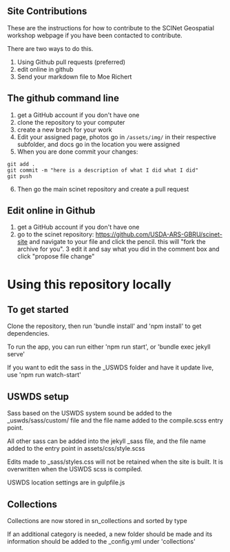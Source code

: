 ## Site Contributions

These are the instructions for how to contribute to the SCINet Geospatial workshop webpage if you have been contacted to contribute.

There are two ways to do this.

1. Using Github pull requests (preferred)
2. edit online in github
2. Send your markdown file to Moe Richert

## The github command line

1. get a GitHub account if you don't have one
2. clone the repository to your computer
3. create a new brach for your work
4. Edit your assigned page, photos go in `/assets/img/` in their respective subfolder, and docs go in the location you were assigned
5. When you are done commit your changes:

  ```
  git add .
  git commit -m "here is a description of what I did what I did"
  git push
  ```

6. Then go the main scinet repository and create a pull request

## Edit online in Github
1. get a GitHub account if you don't have one
2. go to the scinet repository: https://github.com/USDA-ARS-GBRU/scinet-site and navigate to your file and click the pencil. this will "fork the archive for you".
3 edit it and say what you did in the comment box and click "propose file change"


# Using this repository locally

## To get started

Clone the repository, then run 'bundle install' and 'npm install' to get dependencies.

To run the app, you can run either 'npm run start', or 'bundle exec jekyll serve'

If you want to edit the sass in the _USWDS folder and have it update live, use 'npm run watch-start'

## USWDS setup

Sass based on the USWDS system sound be added to the _uswds/sass/custom/ file and the file name added to the compile.scss entry point.

All other sass can be added into the jekyll _sass file, and the file name added to the entry point in assets/css/style.scss

Edits made to _sass/styles.css will not be retained when the site is built.  It is overwritten when the USWDS scss is compiled.

USWDS location settings are in gulpfile.js

## Collections

Collections are now stored in sn_collections and sorted by type

If an additional category is needed, a new folder should be made and its information should be added to the _config.yml under 'collections'
